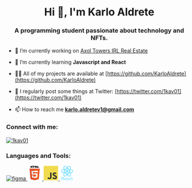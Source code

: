 <h1 align="center">Hi 👋, I'm Karlo Aldrete</h1>
<h3 align="center">A programming student passionate about technology and NFTs.</h3>

- 🔭 I’m currently working on [Axol Towers IRL Real Estate](https://www.axoltowers.com)

- 🌱 I’m currently learning **Javascript and React**

- 👨‍💻 All of my projects are available at [https://github.com/KarloAldrete](https://github.com/KarloAldrete)

- 📝 I regularly post some things at Twitter: [https://twitter.com/1kav01](https://twitter.com/1kav01)

- 📫 How to reach me **karlo.aldretev1@gmail.com**

<h3 align="left">Connect with me:</h3>
<p align="left">
<a href="https://twitter.com/1kav01" target="blank"><img align="center" src="https://raw.githubusercontent.com/rahuldkjain/github-profile-readme-generator/master/src/images/icons/Social/twitter.svg" alt="1kav01" height="30" width="40" /></a>
</p>

<h3 align="left">Languages and Tools:</h3>
<p align="left"> <a href="https://www.figma.com/" target="_blank" rel="noreferrer"> <img src="https://www.vectorlogo.zone/logos/figma/figma-icon.svg" alt="figma" width="40" height="40"/> </a> <a href="https://www.w3.org/html/" target="_blank" rel="noreferrer"> <img src="https://raw.githubusercontent.com/devicons/devicon/master/icons/html5/html5-original-wordmark.svg" alt="html5" width="40" height="40"/> </a> <a href="https://developer.mozilla.org/en-US/docs/Web/JavaScript" target="_blank" rel="noreferrer"> <img src="https://raw.githubusercontent.com/devicons/devicon/master/icons/javascript/javascript-original.svg" alt="javascript" width="40" height="40"/> </a> <a href="https://reactjs.org/" target="_blank" rel="noreferrer"> <img src="https://raw.githubusercontent.com/devicons/devicon/master/icons/react/react-original-wordmark.svg" alt="react" width="40" height="40"/> </a> </p>
